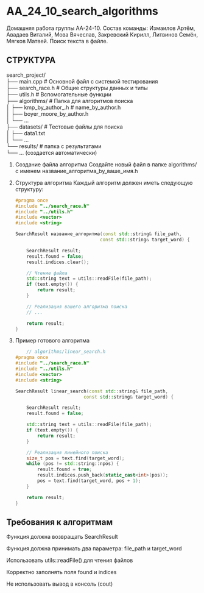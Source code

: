 # AA_24_10_search_algorithms
Домашняя работа группы АА-24-10. Состав команды: Измаилов Артём, Авадаев Виталий, Мова Вячеслав, Закревский Кирилл, Литвинов Семён, Мягков Матвей. Поиск текста в файле.

## СТРУКТУРА
search_project/<br>
├── main.cpp     # Основной файл с системой тестирования <br>
├── search_race.h    # Общие структуры данных и типы<br>
├── utils.h          # Вспомогательные функции<br>
├── algorithms/      # Папка для алгоритмов поиска<br>
│   ├── kmp_by_author_.h   # name_by_author.h<br>
│   ├── boyer_moore_by_author.h<br>
│   └── ...<br>
├── datasets/        # Тестовые файлы для поиска<br>
│   ├── data1.txt<br>
│   └── ...<br>
└── results/         # папка с результатами<br>
    └── ... (создается автоматически)<br>


1. Создание файла алгоритма
Создайте новый файл в папке algorithms/ с именем название_алгоритма_by_ваше_имя.h

2. Структура алгоритма
Каждый алгоритм должен иметь следующую структуру:
    ```cpp
    #pragma once
    #include "../search_race.h"
    #include "../utils.h"
    #include <vector>
    #include <string>

    SearchResult название_алгоритма(const std::string& file_path, 
                                   const std::string& target_word) {
    
        SearchResult result;
        result.found = false;
        result.indices.clear();
    
        // Чтение файла
        std::string text = utils::readFile(file_path);
        if (text.empty()) {
            return result;
        }
    
        // Реализация вашего алгоритма поиска
        // ...
    
        return result;
    }
    ```

3. Пример готового алгоритма
    ```cpp
        // algorithms/linear_search.h
    #pragma once
    #include "../search_race.h"
    #include "../utils.h"
    #include <vector>
    #include <string>

    SearchResult linear_search(const std::string& file_path, 
                             const std::string& target_word) {
    
        SearchResult result;
        result.found = false;
    
        std::string text = utils::readFile(file_path);
        if (text.empty()) {
            return result;
        }
    
        // Реализация линейного поиска
        size_t pos = text.find(target_word);
        while (pos != std::string::npos) {
            result.found = true;
            result.indices.push_back(static_cast<int>(pos));
            pos = text.find(target_word, pos + 1);
        }
    
        return result;
    }
    ```

## Требования к алгоритмам
Функция должна возвращать SearchResult

Функция должна принимать два параметра: file_path и target_word

Использовать utils::readFile() для чтения файлов

Корректно заполнять поля found и indices

Не использовать вывод в консоль (cout)